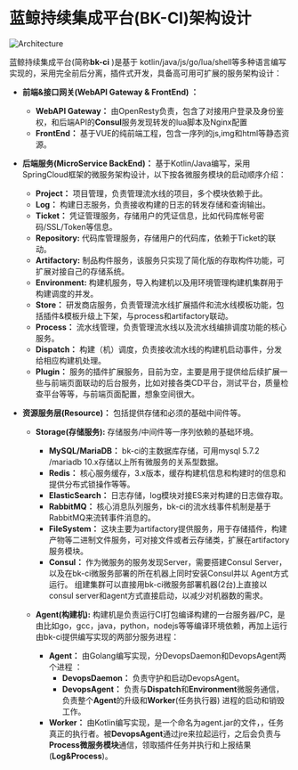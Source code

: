 # 蓝鲸持续集成平台(BK-CI)架构设计

![Architecture](../resource/img/architecture.png)

蓝鲸持续集成平台(简称**bk-ci** )是基于 kotlin/java/js/go/lua/shell等多种语言编写实现的，采用完全前后分离，插件式开发，具备高可用可扩展的服务架构设计：

- **前端&接口网关(WebAPI Gateway & FrontEnd) ：**

  - **WebAPI Gateway：** 由OpenResty负责，包含了对接用户登录及身份鉴权，和后端API的**Consul**服务发现转发的lua脚本及Nginx配置
  - **FrontEnd：** 基于VUE的纯前端工程，包含一序列的js,img和html等静态资源。

- **后端服务(MicroService BackEnd)：** 基于Kotlin/Java编写，采用SpringCloud框架的微服务架构设计，以下按各微服务模块的启动顺序介绍：

  - **Project：** 项目管理，负责管理流水线的项目，多个模块依赖于此。
  - **Log：** 构建日志服务，负责接收构建的日志的转发存储和查询输出。
  - **Ticket：** 凭证管理服务，存储用户的凭证信息，比如代码库帐号密码/SSL/Token等信息。
  - **Repository:** 代码库管理服务，存储用户的代码库，依赖于Ticket的联动。
  - **Artifactory:** 制品构件服务，该服务只实现了简化版的存取构件功能，可扩展对接自己的存储系统。
  - **Environment:** 构建机服务，导入构建机以及用环境管理构建机集群用于构建调度的并发。
  - **Store：** 研发商店服务，负责管理流水线扩展插件和流水线模板功能，包括插件&模板升级上下架，与process和artifactory联动。
  - **Process：** 流水线管理，负责管理流水线以及流水线编排调度功能的核心服务。
  - **Dispatch：** 构建（机）调度，负责接收流水线的构建机启动事件，分发给相应构建机处理。
  - **Plugin：** 服务的插件扩展服务，目前为空，主要是用于提供给后续扩展一些与前端页面联动的后台服务，比如对接各类CD平台，测试平台，质量检查平台等等，与前端页面配置，想象空间很大。

- **资源服务层(Resource)：** 包括提供存储和必须的基础中间件等。
  - **Storage(存储服务):** 存储服务/中间件等一序列依赖的基础环境。
    - **MySQL/MariaDB：** bk-ci的主数据库存储，可用mysql 5.7.2 /mariadb 10.x存储以上所有微服务的关系型数据。
    - **Redis：** 核心服务缓存，3.x版本，缓存构建机信息和构建时的信息和提供分布式锁操作等等。
    - **ElasticSearch：** 日志存储，log模块对接ES来对构建的日志做存取。
    - **RabbitMQ：** 核心消息队列服务，bk-ci的流水线事件机制是基于RabbitMQ来流转事件消息的。
    - **FileSystem：** 这块主要为artifactory提供服务，用于存储插件，构建产物等二进制文件服务，可对接文件或者云存储类，扩展在artifactory服务模块。
    - **Consul：** 作为微服务的服务发现Server，需要搭建Consul Server， 以及在bk-ci微服务部署的所在机器上同时安装Consul并以 Agent方式运行。  组建集群可以直接用bk-ci微服务部署机器(2台)上直接以consul server和agent方式直接启动，以减少对机器数的需求。

  - **Agent(构建机):**   构建机是负责运行CI打包编译构建的一台服务器/PC，是由比如go，gcc，java，python，nodejs等等编译环境依赖，再加上运行由bk-ci提供编写实现的两部分服务进程：
    - **Agent：** 由Golang编写实现，分DevopsDaemon和DevopsAgent两个进程 ：
      - **DevopsDaemon：** 负责守护和启动DevopsAgent。
      - **DevopsAgent：** 负责与**Dispatch**和**Environment**微服务通信，负责整个**Agent**的升级和**Worker**(任务执行器) 进程的启动和销毁工作。
    - **Worker：** 由Kotlin编写实现，是一个命名为agent.jar的文件，，任务真正的执行者。被**DevopsAgent**通过jre来拉起运行，之后会负责与**Process微服务模块**通信，领取插件任务并执行和上报结果(**Log&Process**)。
